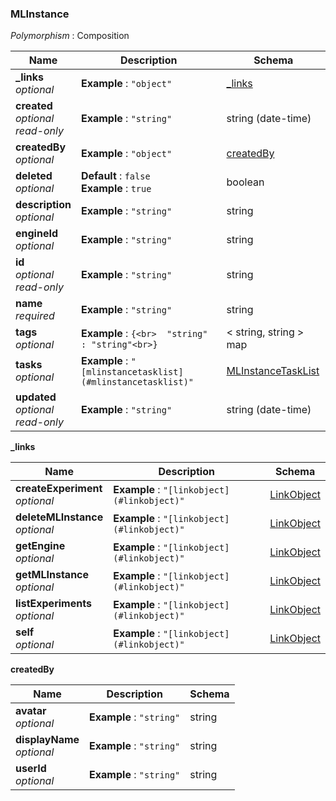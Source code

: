 
<a name="mlinstance"></a>
### MLInstance
*Polymorphism* : Composition


|Name|Description|Schema|
|---|---|---|
|**_links**  <br>*optional*|**Example** : `"object"`|[_links](#mlinstance-links)|
|**created**  <br>*optional*  <br>*read-only*|**Example** : `"string"`|string (date-time)|
|**createdBy**  <br>*optional*|**Example** : `"object"`|[createdBy](#mlinstance-createdby)|
|**deleted**  <br>*optional*|**Default** : `false`  <br>**Example** : `true`|boolean|
|**description**  <br>*optional*|**Example** : `"string"`|string|
|**engineId**  <br>*optional*|**Example** : `"string"`|string|
|**id**  <br>*optional*  <br>*read-only*|**Example** : `"string"`|string|
|**name**  <br>*required*|**Example** : `"string"`|string|
|**tags**  <br>*optional*|**Example** : `{<br>  "string" : "string"<br>}`|< string, string > map|
|**tasks**  <br>*optional*|**Example** : `"[mlinstancetasklist](#mlinstancetasklist)"`|[MLInstanceTaskList](MLInstanceTaskList.md#mlinstancetasklist)|
|**updated**  <br>*optional*  <br>*read-only*|**Example** : `"string"`|string (date-time)|

<a name="mlinstance-links"></a>
**_links**

|Name|Description|Schema|
|---|---|---|
|**createExperiment**  <br>*optional*|**Example** : `"[linkobject](#linkobject)"`|[LinkObject](LinkObject.md#linkobject)|
|**deleteMLInstance**  <br>*optional*|**Example** : `"[linkobject](#linkobject)"`|[LinkObject](LinkObject.md#linkobject)|
|**getEngine**  <br>*optional*|**Example** : `"[linkobject](#linkobject)"`|[LinkObject](LinkObject.md#linkobject)|
|**getMLInstance**  <br>*optional*|**Example** : `"[linkobject](#linkobject)"`|[LinkObject](LinkObject.md#linkobject)|
|**listExperiments**  <br>*optional*|**Example** : `"[linkobject](#linkobject)"`|[LinkObject](LinkObject.md#linkobject)|
|**self**  <br>*optional*|**Example** : `"[linkobject](#linkobject)"`|[LinkObject](LinkObject.md#linkobject)|

<a name="mlinstance-createdby"></a>
**createdBy**

|Name|Description|Schema|
|---|---|---|
|**avatar**  <br>*optional*|**Example** : `"string"`|string|
|**displayName**  <br>*optional*|**Example** : `"string"`|string|
|**userId**  <br>*optional*|**Example** : `"string"`|string|



